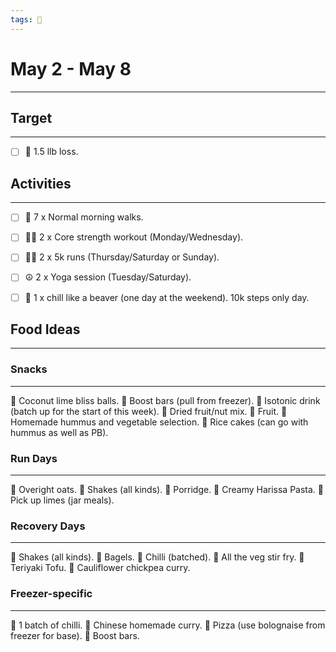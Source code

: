 ```yaml
---
tags: 📆
---
```


# May 2 - May 8
---


## Target
---

- [ ] 🥇 1.5 llb loss.


## Activities
---

- [ ] 🚶 7 x Normal morning walks.
- [ ] 🏋‍♀ 2 x Core strength workout (Monday/Wednesday).
- [ ] 🏃‍♀ 2 x 5k runs (Thursday/Saturday or Sunday).
- [ ]  ☮ 2 x Yoga session (Tuesday/Saturday).
- [ ]  🦫 1 x chill like a beaver (one day at the weekend). 10k steps only day.


## Food Ideas
---

### Snacks
---

🔸 Coconut lime bliss balls.
🔸 Boost bars (pull from freezer).
🔸 Isotonic drink (batch up for the start of this week).
🔸 Dried fruit/nut mix.
🔸 Fruit.
🔸 Homemade hummus and vegetable selection.
🔸 Rice cakes (can go with hummus as well as PB).


### Run Days
---

🔸 Overight oats.
🔸 Shakes (all kinds).
🔸 Porridge.
🔸 Creamy Harissa Pasta.
🔸 Pick up limes (jar meals).


### Recovery Days
---

🔸 Shakes (all kinds).
🔸 Bagels.
🔸 Chilli (batched).
🔸 All the veg stir fry.
🔸 Teriyaki Tofu.
🔸 Cauliflower chickpea curry.


### Freezer-specific
---

🔸 1 batch of chilli.
🔸 Chinese homemade curry.
🔸 Pizza (use bolognaise from freezer for base).
🔸 Boost bars.


